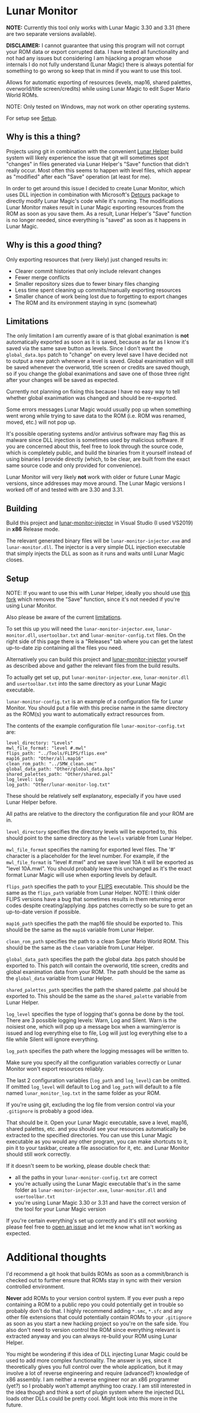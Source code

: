 # Lunar Monitor

**NOTE:** Currently this tool only works with Lunar Magic 3.30 and 3.31 (there are two separate versions available).

**DISCLAIMER:** I cannot guarantee that using this program will not corrupt your ROM data or export corrupted data. I have tested all functionality and not had any issues but considering I am hijacking a program whose internals I do not fully understand (Lunar Magic) there is always potential for something to go wrong so keep that in mind if you want to use this tool.

Allows for automatic exporting of resources (levels, map16, shared palettes, overworld/title screen/credits) while using Lunar Magic to edit Super Mario World ROMs.

NOTE: Only tested on Windows, may not work on other operating systems.

For setup see [Setup](https://github.com/Underrout/lunar-monitor#setup).

## Why is this a thing?

Projects using git in combination with the convenient [Lunar Helper](https://github.com/MaddyThorson/LunarHelper) build system will likely experience the issue that git will sometimes spot "changes" in files generated via Lunar Helper's "Save" function that didn't really occur. Most often this seems to happen with level files, which appear as "modified" after each "Save" operation (at least for me).

In order to get around this issue I decided to create Lunar Monitor, which uses DLL injection in combination with Microsoft's [Detours](https://github.com/microsoft/Detours) package to directly modify Lunar Magic's code while it's running. The modifications Lunar Monitor makes result in Lunar Magic exporting resources from the ROM as soon as you save them. As a result, Lunar Helper's "Save" function is no longer needed, since everything is "saved" as soon as it happens in Lunar Magic.

## Why is this a *good* thing?

Only exporting resources that (very likely) just changed results in:

- Clearer commit histories that only include relevant changes
- Fewer merge conflicts
- Smaller repository sizes due to fewer binary files changing
- Less time spent cleaning up commits/manually exporting resources
- Smaller chance of work being lost due to forgetting to export changes
- The ROM and its environment staying in sync (somewhat)

## Limitations

The only limitation I am currently aware of is that global exanimation is **not** automatically exported as soon as it is saved, because as far as I know it's saved via the same save button as levels. Since I don't want the `global_data.bps` patch to "change" on every level save I have decided not to output a new patch whenever a level is saved. Global exanimation will still be saved whenever the overworld, title screen or credits are saved though, so if you change the global exanimations and save one of those three right after your changes will be saved as expected.

Currently not planning on fixing this because I have no easy way to tell whether global exanimation was changed and should be re-exported.

Some errors messages Lunar Magic would usually pop up when something went wrong while trying to save data to the ROM (i.e. ROM was renamed, moved, etc.) will not pop up.

It's possible operating systems and/or antivirus software may flag this as malware since DLL injection is sometimes used by malicious software. If you are concerned about this, feel free to look through the source code, which is completely public, and build the binaries from it yourself instead of using binaries I provide directly (which, to be clear, are built from the exact same source code and only provided for convenience).

Lunar Monitor will very likely **not** work with older or future Lunar Magic versions, since addresses may move around. The Lunar Magic versions I worked off of and tested with are 3.30 and 3.31.

## Building

Build this project and [lunar-monitor-injector](https://github.com/Underrout/lunar-monitor-injector) in Visual Studio (I used VS2019) in **x86** Release mode.

The relevant generated binary files will be `lunar-monitor-injector.exe` and `lunar-monitor.dll`. The injector is a very simple DLL injection executable that simply injects the DLL as soon as it runs and waits until Lunar Magic closes.

## Setup

NOTE: If you want to use this with Lunar Helper, ideally you should use [this fork](https://github.com/Underrout/LunarHelper/releases/tag/v1.0.0-lmc) which removes the "Save" function, since it's not needed if you're using Lunar Monitor.

Also please be aware of the current [limitations](https://github.com/Underrout/lunar-monitor#limitations).

To set this up you will need the `lunar-monitor-injector.exe`, `lunar-monitor.dll`, `usertoolbar.txt` and `lunar-monitor-config.txt` files. On the right side of this page there is a "Releases" tab where you can get the latest up-to-date zip containing all the files you need.

Alternatively you can build this project and [lunar-monitor-injector](https://github.com/Underrout/lunar-monitor-injector) yourself as described above and gather the relevant files from the build results.

To actually get set up, put `lunar-monitor-injector.exe`, `lunar-monitor.dll` and `usertoolbar.txt` into the same directory as your Lunar Magic executable.

`lunar-monitor-config.txt` is an example of a configuration file for Lunar Monitor. You should put a file with this precise name in the same directory as the ROM(s) you want to automatically extract resources from. 

The contents of the example configuration file `lunar-monitor-config.txt` are:

```
level_directory: "Levels"
mwl_file_format: "level #.mwl"
flips_path: "../Tools/FLIPS/flips.exe"
map16_path: "Other/all.map16"
clean_rom_path: "../SMW_clean.smc"
global_data_path: "Other/global_data.bps"
shared_palettes_path: "Other/shared.pal"
log_level: Log
log_path: "Other/lunar-monitor-log.txt"
```

These should be relatively self explanatory, especially if you have used Lunar Helper before.

All paths are relative to the directory the configuration file and your ROM are in.

`level_directory` specifies the directory levels will be exported to, this should point to the same directory as the `levels` variable from Lunar Helper.

`mwl_file_format` specifies the naming for exported level files. The '#' character is a placeholder for the level number. For example, if the `mwl_file_format` is "level #.mwl" and we save level 10A it will be exported as "level 10A.mwl". You should probably leave this unchanged as it's the exact format Lunar Magic will use when exporting levels by default.

`flips_path` specifies the path to your [FLIPS](https://github.com/Alcaro/Flips) executable. This should be the same as the `flips_path` variable from Lunar Helper. NOTE: I think older FLIPS versions have a bug that sometimes results in them returning error codes despite creating/applying .bps patches correctly so be sure to get an up-to-date version if possible.

`map16_path` specifies the path the map16 file should be exported to. This should be the same as the `map16` variable from Lunar Helper.

`clean_rom_path` specifies the path to a clean Super Mario World ROM. This should be the same as the `clean` variable from Lunar Helper.

`global_data_path` specifies the path the global data .bps patch should be exported to. This patch will contain the overworld, title screen, credits and global exanimation data from your ROM. The path should be the same as the `global_data` variable from Lunar Helper.

`shared_palettes_path` specifies the path the shared palette .pal should be exported to. This should be the same as the `shared_palette` variable from Lunar Helper.

`log_level` specifies the type of logging that's gonna be done by the tool. There are 3 possible logging levels: Warn, Log and Silent. Warn is the noisiest one, which will pop up a message box when a warning/error is issued and log everything else to file, Log will just log everything else to a file while Silent will ignore everything.

`log_path` specifies the path where the logging messages will be written to.

Make sure you specify all the configuration variables correctly or Lunar Monitor won't export resources reliably. 

The last 2 configuration variables (`log_path` and `log_level`) can be omitted. If omitted `log_level` will default to Log and `log_path` will default to a file named `lunar_monitor_log.txt` in the same folder as your ROM.

If you're using git, excluding the log file from version control via your `.gitignore` is probably a good idea.

That should be it. Open your Lunar Magic executable, save a level, map16, shared palettes, etc. and you should see your resources automatically be extracted to the specified directories. You can use this Lunar Magic executable as you would any other program, you can make shortcuts to it, pin it to your taskbar, create a file association for it, etc. and Lunar Monitor should still work correctly.

If it doesn't seem to be working, please double check that:
- all the paths in your `lunar-monitor-config.txt` are correct
- you're actually using the Lunar Magic executable that's in the same folder as `lunar-monitor-injector.exe`, `lunar-monitor.dll` and `usertoolbar.txt`
- you're using Lunar Magic 3.30 or 3.31 and have the correct version of the tool for your Lunar Magic version

If you're certain everything's set up correctly and it's still not working please feel free to [open an issue](https://github.com/Underrout/lunar-monitor/issues/new) and let me know what isn't working as expected.

# Additional thoughts

I'd recommend a git hook that builds ROMs as soon as a commit/branch is checked out to further ensure that ROMs stay in sync with their version controlled environment.

**Never** add ROMs to your version control system. If you ever push a repo containing a ROM to a public repo you could potentially get in trouble so probably don't do that. I highly recommend adding `*.smc`, `*.sfc` and any other file extensions that could potentially contain ROMs to your `.gitignore` as soon as you start a new hacking project so you're on the safe side. You also don't need to version control the ROM since everything relevant is extracted anyway and you can always re-build your ROM using Lunar Helper.

You might be wondering if this idea of DLL injecting Lunar Magic could be used to add more complex functionality. The answer is yes, since it theoretically gives you full control over the whole application, but it may involve a lot of reverse engineering and require (advanced?) knowledge of x86 assembly. I am neither a reverse engineer nor an x86 programmer (yet?) so I probably won't attempt anything too crazy. I am still interested in the idea though and think a sort of plugin system where the injected DLL loads other DLLs could be pretty cool. Might look into this more in the future.
